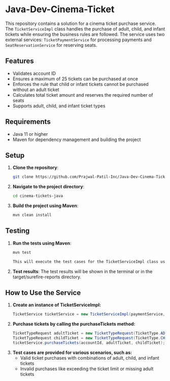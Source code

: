 # Java-Dev-Cinema-Ticket

This repository contains a solution for a cinema ticket purchase service. The `TicketServiceImpl` class handles the purchase of adult, child, and infant tickets while ensuring the business rules are followed. The service uses two external services: `TicketPaymentService` for processing payments and `SeatReservationService` for reserving seats.

## Features
- Validates account ID
- Ensures a maximum of 25 tickets can be purchased at once
- Enforces the rule that child or infant tickets cannot be purchased without an adult ticket
- Calculates total ticket amount and reserves the required number of seats
- Supports adult, child, and infant ticket types

## Requirements
- Java 11 or higher
- Maven for dependency management and building the project

## Setup

1. **Clone the repository**:
   ```bash
   git clone https://github.com/Prajwal-Patil-Inc/Java-Dev-Cinema-Ticket.git

2. **Navigate to the project directory**:
   ```bash
   cd cinema-tickets-java

3. **Build the project using Maven**:
   ```bash
   mvn clean install

## Testing 
1. **Run the tests using Maven**:
   ```bash
   mvn test
   
   This will execute the test cases for the TicketServiceImpl class using JUnit 5 and Mockito to verify valid and invalid ticket purchases.

2. **Test results**: The test results will be shown in the terminal or in the target/surefire-reports directory.

## How to Use the Service
1. **Create an instance of TicketServiceImpl:**
   ```java
   TicketService ticketService = new TicketServiceImpl(paymentService, seatReservationService);

2. **Purchase tickets by calling the purchaseTickets method:**
   ```java
   TicketTypeRequest adultTicket = new TicketTypeRequest(TicketType.ADULT, 2);
   TicketTypeRequest childTicket = new TicketTypeRequest(TicketType.CHILD, 1);
   ticketService.purchaseTickets(accountId, adultTicket, childTicket);

3. **Test cases are provided for various scenarios, such as:**
   - Valid ticket purchases with combinations of adult, child, and infant tickets
   - Invalid purchases like exceeding the ticket limit or missing adult tickets
